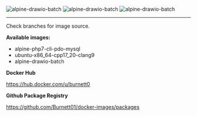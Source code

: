 ![alpine-drawio-batch](https://github.com/Burnett01/docker-images/workflows/alpine-drawio-batch/badge.svg?branch=alpine-php7-cli-pdo-mysql) ![alpine-drawio-batch](https://github.com/Burnett01/docker-images/workflows/alpine-drawio-batch/badge.svg?branch=ubuntu-x86_64-cpp17_20-clang9) ![alpine-drawio-batch](https://github.com/Burnett01/docker-images/workflows/alpine-drawio-batch/badge.svg?branch=alpine-drawio-batch)

---

Check branches for image source.

**Available images:**

+ alpine-php7-cli-pdo-mysql
+ ubuntu-x86_64-cpp17_20-clang9
+ alpine-drawio-batch

**Docker Hub**

https://hub.docker.com/u/burnett0

**Github Package Registry**

https://github.com/Burnett01/docker-images/packages